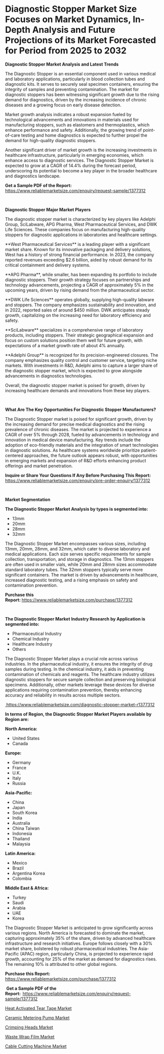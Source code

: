 <p><h1>Diagnostic Stopper Market Size Focuses on Market Dynamics, In-Depth Analysis and Future Projections of its Market Forecasted for Period from 2025 to 2032</h1></p><p><strong>Diagnostic Stopper Market Analysis and Latest Trends</strong></p>
<p><p>The Diagnostic Stopper is an essential component used in various medical and laboratory applications, particularly in blood collection tubes and diagnostic kits. It serves to securely seal specimen containers, ensuring the integrity of samples and preventing contamination. The market for diagnostic stoppers has been witnessing significant growth due to the rising demand for diagnostics, driven by the increasing incidence of chronic diseases and a growing focus on early disease detection.</p><p>Market growth analysis indicates a robust expansion fueled by technological advancements and innovations in materials used for manufacturing stoppers, such as elastomers and thermoplastics, which enhance performance and safety. Additionally, the growing trend of point-of-care testing and home diagnostics is expected to further propel the demand for high-quality diagnostic stoppers.</p><p>Another significant driver of market growth is the increasing investments in healthcare infrastructure, particularly in emerging economies, which enhance access to diagnostic services. The Diagnostic Stopper Market is expected to grow at a CAGR of 14.4% during the forecast period, underscoring its potential to become a key player in the broader healthcare and diagnostics landscape.</p></p>
<p><strong>Get a Sample PDF of the Report:&nbsp;</strong> <a href="https://www.reliablemarketsize.com/enquiry/request-sample/1377312?utm_campaign=1943&utm_medium=2&utm_source=Github&utm_content=ia&utm_term=28032025&utm_id=diagnostic-stopper">https://www.reliablemarketsize.com/enquiry/request-sample/1377312</a></p>
<p>&nbsp;</p>
<p><strong>Diagnostic Stopper Major Market Players</strong></p>
<p><p>The diagnostic stopper market is characterized by key players like Adelphi Group, SciLabware, APG Pharma, West Pharmaceutical Services, and DWK Life Sciences. These companies focus on manufacturing high-quality stoppers for diagnostic applications in laboratories and healthcare settings.</p><p>**West Pharmaceutical Services** is a leading player with a significant market share. Known for its innovative packaging and delivery solutions, West has a history of strong financial performance. In 2023, the company reported revenues exceeding $2.6 billion, aided by robust demand for its critical containment and delivery systems.</p><p>**APG Pharma**, while smaller, has been expanding its portfolio to include diagnostic stoppers. Their growth strategy focuses on partnerships and technology advancements, projecting a CAGR of approximately 5% in the upcoming years, driven by rising demand from the pharmaceutical sector.</p><p>**DWK Life Sciences** operates globally, supplying high-quality labware and stoppers. The company emphasizes sustainability and innovation, and in 2022, reported sales of around $450 million. DWK anticipates steady growth, capitalizing on the increasing need for laboratory efficiency and safety.</p><p>**SciLabware** specializes in a comprehensive range of laboratory products, including stoppers. Their strategic geographical expansion and focus on custom solutions position them well for future growth, with expectations of a market growth rate of about 4% annually.</p><p>**Adelphi Group** is recognized for its precision-engineered closures. The company emphasizes quality control and customer service, targeting niche markets. With investments in R&D, Adelphi aims to capture a larger share of the diagnostic stopper market, which is expected to grow alongside advancements in diagnostics technologies.</p><p>Overall, the diagnostic stopper market is poised for growth, driven by increasing healthcare demands and innovations from these key players.</p></p>
<p>&nbsp;</p>
<p><strong>What Are The Key Opportunities For Diagnostic Stopper Manufacturers?</strong></p>
<p><p>The Diagnostic Stopper market is poised for significant growth, driven by the increasing demand for precise medical diagnostics and the rising prevalence of chronic diseases. The market is projected to experience a CAGR of over 5% through 2028, fueled by advancements in technology and innovation in medical device manufacturing. Key trends include the adoption of eco-friendly materials and the integration of smart technologies in diagnostic solutions. As healthcare systems worldwide prioritize patient-centered approaches, the future outlook appears robust, with opportunities in emerging markets and expansion of R&D efforts enhancing product offerings and market penetration.</p></p>
<p><strong>Inquire or Share Your Questions If Any Before Purchasing This Report:</strong> <a href="https://www.reliablemarketsize.com/enquiry/pre-order-enquiry/1377312?utm_campaign=1943&utm_medium=2&utm_source=Github&utm_content=ia&utm_term=28032025&utm_id=diagnostic-stopper">https://www.reliablemarketsize.com/enquiry/pre-order-enquiry/1377312</a></p>
<p>&nbsp;</p>
<p><strong>Market Segmentation</strong></p>
<p><strong>The Diagnostic Stopper Market Analysis by types is segmented into:</strong></p>
<p><ul><li>13mm</li><li>20mm</li><li>28mm</li><li>32mm</li></ul></p>
<p><p>The Diagnostic Stopper Market encompasses various sizes, including 13mm, 20mm, 28mm, and 32mm, which cater to diverse laboratory and medical applications. Each size serves specific requirements for sample collection, transportation, and storage in diagnostics. The 13mm stoppers are often used in smaller vials, while 20mm and 28mm sizes accommodate standard laboratory tubes. The 32mm stoppers typically serve more significant containers. The market is driven by advancements in healthcare, increased diagnostic testing, and a rising emphasis on safety and contamination prevention.</p></p>
<p><strong>Purchase this Report:&nbsp;</strong><a href="https://www.reliablemarketsize.com/purchase/1377312?utm_campaign=1943&utm_medium=2&utm_source=Github&utm_content=ia&utm_term=28032025&utm_id=diagnostic-stopper">https://www.reliablemarketsize.com/purchase/1377312</a></p>
<p>&nbsp;</p>
<p><strong>The Diagnostic Stopper Market Industry Research by Application is segmented into:</strong></p>
<p><ul><li>Pharmaceutical Industry</li><li>Chemical Industry</li><li>Healthcare Industry</li><li>Others</li></ul></p>
<p><p>The Diagnostic Stopper Market plays a crucial role across various industries. In the pharmaceutical industry, it ensures the integrity of drug samples during testing. In the chemical industry, it aids in preventing contamination of chemicals and reagents. The healthcare industry utilizes diagnostic stoppers for secure sample collection and preserving biological specimens. Additionally, other markets leverage these devices for diverse applications requiring contamination prevention, thereby enhancing accuracy and reliability in results across multiple sectors.</p></p>
<p><a href="https://www.reliablemarketsize.com/diagnostic-stopper-market-r1377312?utm_campaign=1943&utm_medium=2&utm_source=Github&utm_content=ia&utm_term=28032025&utm_id=diagnostic-stopper">&nbsp;https://www.reliablemarketsize.com/diagnostic-stopper-market-r1377312</a></p>
<p><strong>In terms of Region, the Diagnostic Stopper Market Players available by Region are:</strong></p>
<p>
    <p> <strong> North America: </strong>
        <ul>
            <li>United States</li>
            <li>Canada</li>
        </ul>
        </p> 
    <p> <strong> Europe: </strong>
        <ul>
            <li>Germany</li>
            <li>France</li>
            <li>U.K.</li>
            <li>Italy</li>
            <li>Russia</li>
        </ul>
        </p> 
    <p> <strong> Asia-Pacific: </strong>
        <ul>
            <li>China</li>
            <li>Japan</li>
            <li>South Korea</li>
            <li>India</li>
            <li>Australia</li>
            <li>China Taiwan</li>
            <li>Indonesia</li>
            <li>Thailand</li>
            <li>Malaysia</li>
        </ul>
        </p> 
    <p> <strong> Latin America: </strong>
        <ul>
            <li>Mexico</li>
            <li>Brazil</li>
            <li>Argentina Korea</li>
            <li>Colombia</li>
        </ul>
        </p> 
    <p> <strong> Middle East & Africa: </strong>
        <ul>
            <li>Turkey</li>
            <li>Saudi</li>
            <li>Arabia</li>
            <li>UAE</li>
            <li>Korea</li>
        </ul>
    </p>
    </p>
<p><p>The Diagnostic Stopper Market is anticipated to grow significantly across various regions. North America is forecasted to dominate the market, capturing approximately 35% of the share, driven by advanced healthcare infrastructure and research initiatives. Europe follows closely with a 30% market share, bolstered by robust pharmaceutical industries. The Asia-Pacific (APAC) region, particularly China, is projected to experience rapid growth, accounting for 25% of the market as demand for diagnostics rises. The remaining 10% is attributed to other global regions.</p></p>
<p><strong>Purchase this Report: </strong><a href="https://www.reliablemarketsize.com/purchase/1377312?utm_campaign=1943&utm_medium=2&utm_source=Github&utm_content=ia&utm_term=28032025&utm_id=diagnostic-stopper">https://www.reliablemarketsize.com/purchase/1377312</a></p>
<p>&nbsp;<strong>Get a Sample PDF of the Report:&nbsp;&nbsp;</strong><a href="https://www.reliablemarketsize.com/enquiry/request-sample/1377312?utm_campaign=1943&utm_medium=2&utm_source=Github&utm_content=ia&utm_term=28032025&utm_id=diagnostic-stopper">https://www.reliablemarketsize.com/enquiry/request-sample/1377312</a></p>
<p><strong></strong></p>
<p><p><a href="https://github.com/roceljiabur/Market-Research-Report-List-1/blob/main/heat-activated-tear-tape-market.md?utm_campaign=1943&utm_medium=2&utm_source=Github&utm_content=ia&utm_term=28032025&utm_id=diagnostic-stopper">Heat Activated Tear Tape Market</a></p><p><a href="https://www.linkedin.com/pulse/ceramic-metering-pump-market-growth-outlook-from-2025-bxyce?utm_campaign=1943&utm_medium=2&utm_source=Github&utm_content=ia&utm_term=28032025&utm_id=diagnostic-stopper">Ceramic Metering Pump Market</a></p><p><a href="https://www.linkedin.com/pulse/crimping-heads-market-research-report-in-depth-analysis-3kobe?utm_campaign=1943&utm_medium=2&utm_source=Github&utm_content=ia&utm_term=28032025&utm_id=diagnostic-stopper">Crimping Heads Market</a></p><p><a href="https://github.com/safurdorthu8/Market-Research-Report-List-1/blob/main/waste-wrap-film-market.md?utm_campaign=1943&utm_medium=2&utm_source=Github&utm_content=ia&utm_term=28032025&utm_id=diagnostic-stopper">Waste Wrap Film Market</a></p><p><a href="https://www.linkedin.com/pulse/global-cable-cutting-machine-nexus-sector-confluences-regional-pgfhe?utm_campaign=1943&utm_medium=2&utm_source=Github&utm_content=ia&utm_term=28032025&utm_id=diagnostic-stopper">Cable Cutting Machine Market</a></p></p>